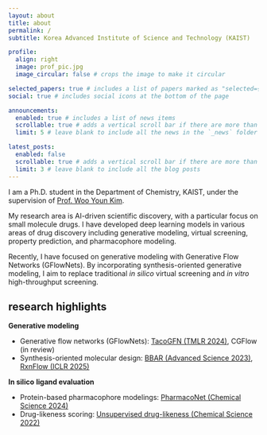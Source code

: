 ```yaml
---
layout: about
title: about
permalink: /
subtitle: Korea Advanced Institute of Science and Technology (KAIST)

profile:
  align: right
  image: prof_pic.jpg
  image_circular: false # crops the image to make it circular

selected_papers: true # includes a list of papers marked as "selected={true}"
social: true # includes social icons at the bottom of the page

announcements:
  enabled: true # includes a list of news items
  scrollable: true # adds a vertical scroll bar if there are more than 3 news items
  limit: 5 # leave blank to include all the news in the `_news` folder

latest_posts:
  enabled: false
  scrollable: true # adds a vertical scroll bar if there are more than 3 new posts items
  limit: 3 # leave blank to include all the blog posts
---
```


I am a Ph.D. student in the Department of Chemistry, KAIST, under the supervision of [Prof. Woo Youn Kim](https://wooyoun.kaist.ac.kr).

My research area is AI-driven scientific discovery, with a particular focus on small molecule drugs.
I have developed deep learning models in various areas of drug discovery including generative modeling, virtual screening, property prediction, and pharmacophore modeling.

Recently, I have focused on generative modeling with Generative Flow Networks (GFlowNets).
By incorporating synthesis-oriented generative modeling, I aim to replace traditional _in silico_ virtual screening and _in vitro_ high-throughput screening.

<!-- In the long term, I have interested in multimodal posterior modeling and uncertainty quantifying within chemical space, ultimately advancing drug discovery pipeline. -->

## research highlights

**Generative modeling**

- Generative flow networks (GFlowNets): [TacoGFN (TMLR 2024)](https://arxiv.org/abs/2310.03223), CGFlow (in review)
- Synthesis-oriented molecular design: [BBAR (Advanced Science 2023)](https://advanced.onlinelibrary.wiley.com/doi/full/10.1002/advs.202206674), [RxnFlow (ICLR 2025)](https://arxiv.org/abs/2410.04542)

**In silico** **ligand evaluation**

- Protein-based pharmacophore modelings: [PharmacoNet (Chemical Science 2024)](https://pubs.rsc.org/en/content/articlelanding/2024/sc/d4sc04854g)
- Drug-likeness scoring: [Unsupervised drug-likeness (Chemical Science 2022)](https://pubs.rsc.org/en/content/articlehtml/2022/sc/d1sc05248a)
